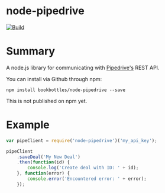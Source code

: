 # node-pipedrive

[![Build](https://travis-ci.org/bookbottles/node-pipedrive.svg)](https://travis-ci.org/bookbottles/node-pipedrive)


Summary
=======
A node.js library for communicating with [Pipedrive's](http://www.pipedrive.com/) REST API.

You can install via Github through npm:

	npm install bookbottles/node-pipedrive --save

This is not published on npm yet.

# Example

```javascript
var pipeClient = require('node-pipedrive')('my_api_key');

pipeClient
    .saveDeal('My New Deal')
    .then(function(id) {
        console.log('Create deal with ID: ' + id);
    }, function(error) {
        console.error('Encountered error: ' + error);
    });
```
